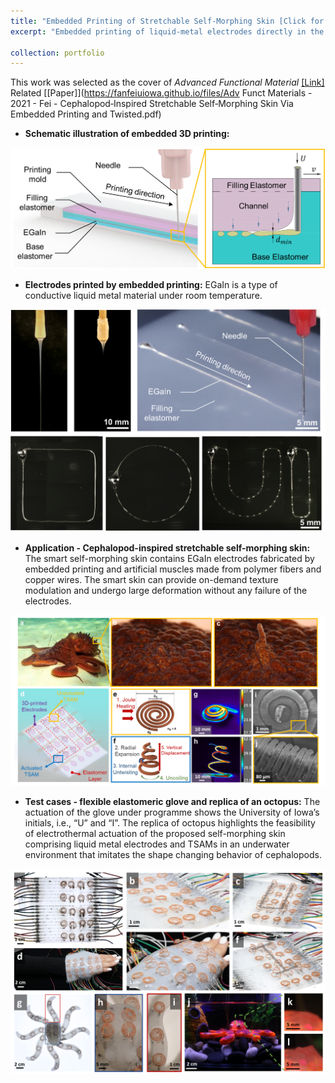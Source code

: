 ```yaml
---
title: "Embedded Printing of Stretchable Self-Morphing Skin [Click for detail]"
excerpt: "Embedded printing of liquid-metal electrodes directly in the silicone elastomer. Related [[Paper]](https://fanfeiuiowa.github.io/files/Adv Funct Materials - 2021 - Fei - Cephalopod‐Inspired Stretchable Self‐Morphing Skin Via Embedded Printing and Twisted.pdf)<br/><img src='/images/afm_abstract.png' width='600'/>"

collection: portfolio
---
```

This work was selected as the cover of *Advanced Functional Material* [[Link]](https://onlinelibrary-wiley-com.proxy.lib.uiowa.edu/doi/abs/10.1002/adfm.202170342)<br/>
Related [[Paper]](https://fanfeiuiowa.github.io/files/Adv Funct Materials - 2021 - Fei - Cephalopod‐Inspired Stretchable Self‐Morphing Skin Via Embedded Printing and Twisted.pdf)<br/>
* **Schematic illustration of embedded 3D printing:** 

<p align="center">
  <img src='/images/Embedded_printing_abstract.png' width='600'/>
</p>

* **Electrodes printed by embedded printing:** EGaIn is a type of conductive liquid metal material under room temperature.

<p align="center">
  <img src='/images/electrodes.png' width="600"/>
</p>

* **Application - Cephalopod-inspired stretchable self-morphing skin:** The smart self-morphing skin contains EGaIn electrodes fabricated by embedded printing and artificial muscles made from polymer fibers and copper wires. The smart skin can provide on-demand texture modulation and undergo large deformation without any failure of the electrodes.

<p align="center">
    <img src='/images/skin_octopus.png' width="600"/>
</p>

* **Test cases - flexible elastomeric glove and replica of an octopus:** The actuation of the glove under programme shows the University of Iowa’s initials, i.e., “U” and “I”. The replica of octopus highlights the feasibility of electrothermal actuation of the proposed self-morphing skin comprising liquid metal electrodes and TSAMs in an underwater environment that imitates the shape changing behavior of cephalopods.

<p align="center">
    <img src='/images/smart_skin.png' width="600"/>
</p>